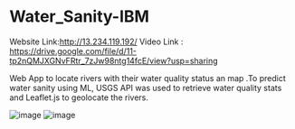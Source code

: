 # Water_Sanity-IBM

Website Link:http://13.234.119.192/
Video Link : https://drive.google.com/file/d/11-tp2nQMJXGNvFRtr_7zJw98ntg14fcE/view?usp=sharing

Web App to locate rivers with their water quality status an map .To predict water sanity using ML, USGS API was used to retrieve water quality stats and Leaflet.js to geolocate the rivers.

![image](https://user-images.githubusercontent.com/61368694/128064803-59617d7f-000b-435d-8418-bf2dcaef781d.png)
![image](https://user-images.githubusercontent.com/61368694/128065079-393683b8-185a-46b8-98d6-f24d599462b6.png)

